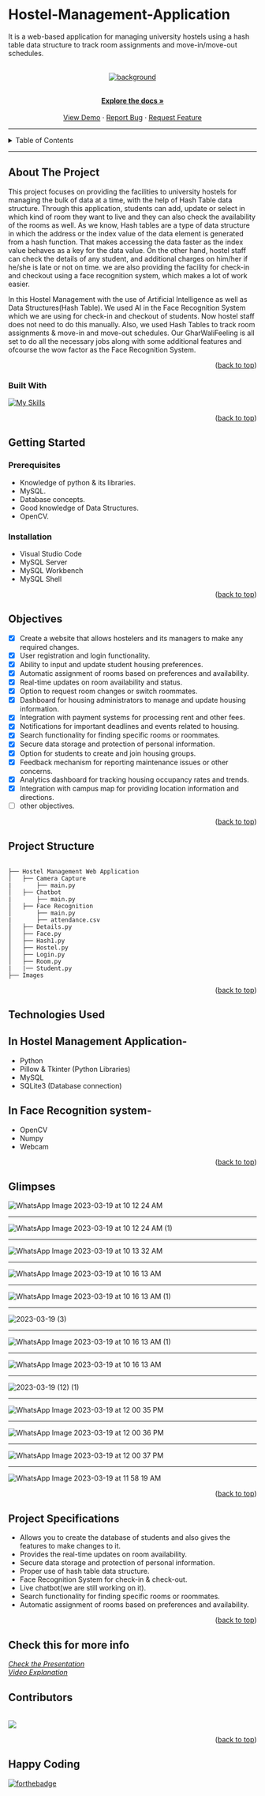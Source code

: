 # Hostel-Management-Application
It is a web-based application for managing university hostels using a hash table data structure to track room assignments and move-in/move-out schedules.
<a name="readme-top"></a>

<br />
<div align="center">
  <a href="#">
    <img src="images/bg.png" alt="background">
  </a>

<p align="center">
    <br />
    <a href="https://github.com/falselunatic/Hostel-Management-Web-Application"><strong>Explore the docs »</strong></a>
    <br />
    <br />
    <a href="https://github.com/falselunatic/Hostel-Management-Application">View Demo</a>
    ·
    <a href="https://github.com/falselunatic/Hostel-Management-Application/issues">Report Bug</a>
    ·
    <a href="https://github.com/falselunatic/Hostel-Management-Application/issues">Request Feature</a>
  </p>
</div>

---


<!-- TABLE OF CONTENTS -->
<details>
  <summary>Table of Contents</summary>
  <ol>
    <li>
      <a href="#about-the-project">About The Project</a>
      <ul>
        <li><a href="#built-with">Built With</a></li>
      </ul>
    </li>
    <li>
      <a href="#getting-started">Getting Started</a>
      <ul>
        <li><a href="#prerequisites">Prerequisites</a></li>
        <li><a href="#installation">Installation</a></li>
      </ul>
    </li>
    <li><a href="#project-structure">Project Structure</a></li>
    <li><a href="#objectives">Objectives</a></li>
    <li><a href="#technologie-sused">Technologies Used</a></li>
    <li><a href="#glimpses">Glimpses</a></li>
    <li><a href="#project-specifications">Project Specifications</a></li>
    <li><a href="#contributors">Contributors</a></li>
    <li><a href="#happy-coding">Happy Coding</a></li>
  </ol>
</details>

---

<!-- ABOUT THE PROJECT -->
## About The Project

This project focuses on providing the facilities to university hostels for managing the bulk of data at a time, with the help of Hash Table data structure. 
Through this application, students can add, update or select in which kind of room they want to live and they can also check the availability of the rooms as well.  As we know, Hash tables are a type of data structure in which the address or the index value of the data element is generated from a hash function. That makes accessing the data faster as the index value behaves as a key for the data value. 
On the other hand, hostel staff can check the details of any student, and additional charges on him/her if he/she is late or not on time. we are also providing the facility for check-in and checkout using a face recognition system, which makes a lot of work easier.

In this Hostel Management with the use of Artificial Intelligence as well as Data Structures(Hash Table).
We used AI in the Face Recognition System which we are using for check-in and checkout of students. Now hostel staff does not need to do this manually. Also, we used Hash Tables to track room assignments & move-in and move-out schedules. Our GharWaliFeeling is all set to do all the necessary jobs along with some additional features and ofcourse the wow factor as the Face Recognition System.


<!-- about -->

<p align="right">(<a href="#readme-top">back to top</a>)</p>



### Built With

[![My Skills](https://skillicons.dev/icons?i=python,mysql,sqlite)](https://skillicons.dev)

<p align="right">(<a href="#readme-top">back to top</a>)</p>



<!-- GETTING STARTED -->

## Getting Started

### Prerequisites

- Knowledge of python & its libraries.
- MySQL.
- Database concepts.
- Good knowledge of Data Structures.
- OpenCV.

### Installation

- Visual Studio Code
- MySQL Server
- MySQL Workbench
- MySQL Shell

<p align="right">(<a href="#readme-top">back to top</a>)</p>

## Objectives

- [x] Create a website that allows hostelers and its managers to make any required changes.
- [x] User registration and login functionality.
- [x] Ability to input and update student housing preferences.
- [x] Automatic assignment of rooms based on preferences and availability.
- [x] Real-time updates on room availability and status.
- [x] Option to request room changes or switch roommates.
- [x] Dashboard for housing administrators to manage and update housing information.
- [x] Integration with payment systems for processing rent and other fees.
- [x] Notifications for important deadlines and events related to housing.
- [x] Search functionality for finding specific rooms or roommates.
- [x] Secure data storage and protection of personal information.
- [x] Option for students to create and join housing groups.
- [x] Feedback mechanism for reporting maintenance issues or other concerns.
- [x] Analytics dashboard for tracking housing occupancy rates and trends.
- [x] Integration with campus map for providing location information and directions.
- [ ] other objectives.

<p align="right">(<a href="#readme-top">back to top</a>)</p>

## Project Structure

```

├── Hostel Management Web Application
│   ├── Camera Capture
|       ├── main.py
│   ├── Chatbot
|       ├── main.py
│   ├── Face Recognition
│       ├── main.py
|       ├── attendance.csv     
│   ├── Details.py
│   ├── Face.py
│   ├── Hash1.py
│   ├── Hostel.py
│   ├── Login.py
│   ├── Room.py
|   |── Student.py
├── Images

```

<p align="right">(<a href="#readme-top">back to top</a>)</p>

## Technologies Used 

## In Hostel Management Application-
- Python
- Pillow & Tkinter (Python Libraries)
- MySQL
- SQLite3 (Database connection)

## In Face Recognition system-
- OpenCV
- Numpy 
- Webcam

<p align="right">(<a href="#readme-top">back to top</a>)</p>

## Glimpses

![WhatsApp Image 2023-03-19 at 10 12 24 AM](https://user-images.githubusercontent.com/97685305/226154582-f1405e41-019f-4520-8b50-ddf7ef3330f1.jpeg)


---

![WhatsApp Image 2023-03-19 at 10 12 24 AM (1)](https://user-images.githubusercontent.com/97685305/226154608-10168c5c-8a3f-462d-85f5-b927dc1e8aaa.jpeg)

---

![WhatsApp Image 2023-03-19 at 10 13 32 AM](https://user-images.githubusercontent.com/97685305/226154622-92fdc5fb-4c8e-4ce9-b01a-c410b7520baf.jpeg)

---

![WhatsApp Image 2023-03-19 at 10 16 13 AM](https://user-images.githubusercontent.com/97685305/226154648-32aedecb-7d79-416a-9f87-affdc71e12ac.jpeg)

---

![WhatsApp Image 2023-03-19 at 10 16 13 AM (1)](https://user-images.githubusercontent.com/97685305/226154656-716b42b0-f146-4d24-ab44-f90becc49c18.jpeg)

---

![2023-03-19 (3)](https://user-images.githubusercontent.com/97685305/226156198-71cd420f-9387-403c-ba10-df4149400dd7.png)

---

![WhatsApp Image 2023-03-19 at 10 16 13 AM (1)](https://user-images.githubusercontent.com/97685305/226156221-734d2cb2-7854-4aef-be97-bb0d79978eb9.jpeg)

---


![WhatsApp Image 2023-03-19 at 10 16 13 AM](https://user-images.githubusercontent.com/97685305/226156229-53e1b082-1bbc-44a8-8774-3f837461c80b.jpeg)


---

![2023-03-19 (12) (1)](https://user-images.githubusercontent.com/97685305/226159468-0f1f425f-36a4-4d56-a4ee-61cf809813c7.png)

---

![WhatsApp Image 2023-03-19 at 12 00 35 PM](https://user-images.githubusercontent.com/97685305/226159530-4f3cd285-a91e-47f9-b26d-145db1e76f09.jpeg)


---

![WhatsApp Image 2023-03-19 at 12 00 36 PM](https://user-images.githubusercontent.com/97685305/226159506-2c22d57c-6b8b-41c5-a73a-58b3ef5dfc2d.jpeg)

---

![WhatsApp Image 2023-03-19 at 12 00 37 PM](https://user-images.githubusercontent.com/97685305/226159494-547fb44a-fcf5-4918-9fd2-bef8b1d031c2.jpeg)

---

![WhatsApp Image 2023-03-19 at 11 58 19 AM](https://user-images.githubusercontent.com/97685305/226159596-d113075c-e22b-4562-9cad-10a000bd6226.jpeg)




<p align="right">(<a href="#readme-top">back to top</a>)</p>



## Project Specifications

- Allows you to create the database of students and also gives the features to make changes to it.
- Provides the real-time updates on room availability.
- Secure data storage and protection of personal information.
- Proper use of hash table data structure.
- Face Recognition System for check-in & check-out.
- Live chatbot(we are still working on it).
- Search functionality for finding specific rooms or roommates.
- Automatic assignment of rooms based on preferences and availability.

<p align="right">(<a href="#readme-top">back to top</a>)</p>

## Check this for more info
<a href="https://www.canva.com/design/DAFdsyj_M98/x4eHdJfDwrAfO6BC-6hyEQ/view?utm_content=DAFdsyj_M98&utm_campaign=designshare&utm_medium=link&utm_source=publishsharelink">
  <i> Check the Presentation </i>
</a>
</br>

<a href="https://www.youtube.com/watch?v=lyzoLD1VzLA">
  <i> Video Explanation </i>
</a>


## Contributors

<br>
<a href="https://github.com/falselunatic/Hostel-Management-Web-Application/graphs/contributors">
  <img src="https://contrib.rocks/image?repo=falselunatic/Hostel-Management-Web-Application" />
</a>

<p align="right">(<a href="#readme-top">back to top</a>)</p>

## Happy Coding

[![forthebadge](https://forthebadge.com/images/badges/built-with-love.svg)](https://forthebadge.com)

